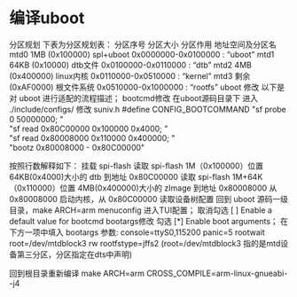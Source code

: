 # 编译uboot
分区规划
下表为分区规划表：
分区序号 分区大小 分区作用 地址空间及分区名
mtd0 1MB (0x100000) spl+uboot 0x0000000-0x0100000 : “uboot”
mtd1 64KB (0x10000) dtb文件 0x0100000-0x0110000 : “dtb”
mtd2 4MB (0x400000) linux内核 0x0110000-0x0510000 : “kernel”
mtd3 剩余 (0xAF0000) 根文件系统 0x0510000-0x1000000 : “rootfs”
uboot 修改
以下是对 uboot 进行适配的流程描述；
bootcmd修改
在uboot源码目录下 进入 ./include/configs/
修改 suniv.h
 #define CONFIG_BOOTCOMMAND   "sf probe 0 50000000; "                           \
                             "sf read 0x80C00000 0x100000 0x4000; "  \
                             "sf read 0x80008000 0x110000 0x400000; " \
                             "bootz 0x80008000 - 0x80C00000"

按照行数解释如下：
挂载 spi-flash
读取 spi-flash 1M（0x100000）位置 64KB(0x4000)大小的 dtb 到地址 0x80C00000
读取 spi-flash 1M+64K（0x110000）位置 4MB(0x400000)大小的 zImage 到地址 0x80008000
从 0x80008000 启动内核，从 0x80C00000 读取设备树配置
回到 uboot 源码一级目录，make ARCH=arm menuconfig 进入TUI配置；
取消勾选 [ ] Enable a default value for bootcmd
bootargs修改
勾选 [*] Enable boot arguments；
在下方一项中填入 bootargs 参数:
console=ttyS0,115200 panic=5 rootwait root=/dev/mtdblock3 rw rootfstype=jffs2
(root=/dev/mtdblock3 指的是mtd设备第三分区，分区指定在dts中声明)

回到根目录重新编译
    make ARCH=arm CROSS_COMPILE=arm-linux-gnueabi- -j4
